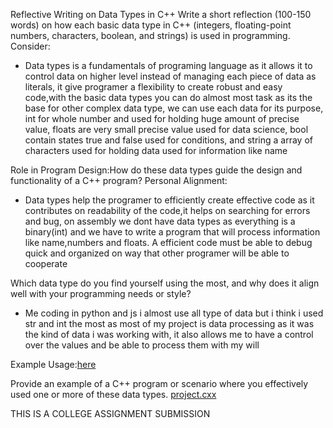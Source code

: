 Reflective Writing on Data Types in C++
Write a short reflection (100-150 words) on how each basic data type in C++ (integers, floating-point numbers, characters, boolean, and strings) is used in programming. Consider:

 - Data types is a fundamentals of programing language as it allows it to control data on higher level instead of managing each piece of data as literals, it give programer a flexibility to create robust and easy code,with the basic data types you can do almost most task as its the base for other complex data type, we can use each data for its purpose, int for whole number and used for holding huge amount of precise value, floats are very small precise value used for data science, bool contain states true and false used for conditions, and string a array of characters used for holding data used for information like name

Role in Program Design:How do these data types guide the design and functionality of a C++ program?
Personal Alignment:

 - Data types help the programer to efficiently create effective code as it contributes on readability of the code,it helps on searching for errors and bug, on assembly we dont have data types as everything is a binary(int) and we have to write a program that will process information like name,numbers and floats. A efficient code must be able to debug quick and organized on way that other programer will be able to cooperate

Which data type do you find yourself using the most, and why does it align well with your programming needs or style?
 - Me coding in python and js i almost use all type of data but i think i used str and int the most as most of my project is data processing as it was the kind of data i was working with, it also allows me to have a control over the values and be able to process them with my will 

Example Usage:[here](https://github.com/hitoyaCute/brainoof-python-implementation-)

Provide an example of a C++ program or scenario where you effectively used one or more of these data types.
[project.cxx](https://github.com/hitoyaCute/project_0001/blob/main/project.cxx)

THIS IS A COLLEGE  ASSIGNMENT SUBMISSION
